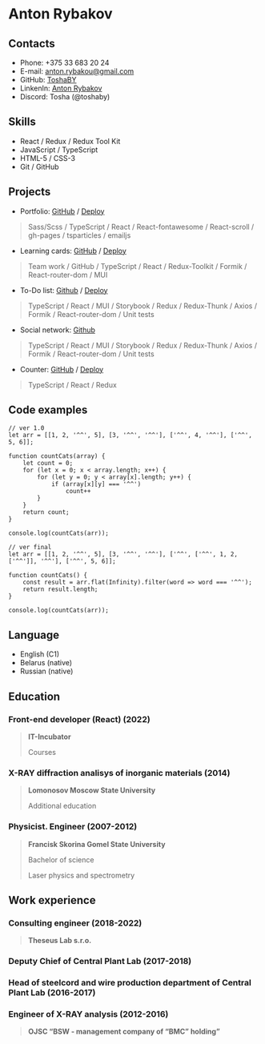 # Anton Rybakov

## Contacts

* Phone: +375 33 683 20 24
* E-mail: [anton.rybakou@gmail.com](mailto:anton.rybakou@gmail.com)
* GitHub: [ToshaBY](https://github.com/ToshaBY)
* LinkenIn: [Anton Rybakov](https://www.linkedin.com/in/antonrybakov/)
* Discord: Tosha (@toshaby)

## Skills

* React / Redux / Redux Tool Kit
* JavaScript / TypeScript
* HTML-5 / CSS-3
* Git / GitHub

## Projects

* Portfolio: [GitHub](https://github.com/ToshaBY/portfolio)
  / [Deploy](https://toshaby.github.io/portfolio/)

> Sass/Scss / TypeScript / React / React-fontawesome / React-scroll / gh-pages /
> tsparticles / emailjs

* Learning cards: [GitHub](https://github.com/AlexNewHere/friday-project)
  / [Deploy](https://alexnewhere.github.io/friday-project/#/login)

> Team work / GitHub / TypeScript / React / Redux-Toolkit / Formik / React-router-dom /
> MUI

* To-Do list: [Github](https://github.com/ToshaBY/todo-list)
  / [Deploy](https://toshaby.github.io/todo-list/)

> TypeScript / React / MUI / Storybook / Redux / Redux-Thunk / Axios / Formik /
> React-router-dom / Unit tests

* Social network: [Github](https://github.com/ToshaBY/it-incubator-samurai-way)

> TypeScript / React / MUI / Storybook / Redux / Redux-Thunk / Axios / Formik /
> React-router-dom / Unit tests

* Counter: [GitHub](https://github.com/ToshaBY/counter)
  / [Deploy](https://toshaby.github.io/counter/)

> TypeScript / React / Redux

## Code examples

```
// ver 1.0
let arr = [[1, 2, '^^', 5], [3, '^^', '^^'], ['^^', 4, '^^'], ['^^', 5, 6]];

function countCats(array) {
    let count = 0;
    for (let x = 0; x < array.length; x++) {
        for (let y = 0; y < array[x].length; y++) {
            if (array[x][y] === '^^')
                count++
        }
    }
    return count;
}

console.log(countCats(arr));
```

```
// ver final
let arr = [[1, 2, '^^', 5], [3, '^^', '^^'], ['^^', ['^^', 1, 2, ['^^']], '^^'], ['^^', 5, 6]];

function countCats() {
    const result = arr.flat(Infinity).filter(word => word === '^^');
    return result.length;
}

console.log(countCats(arr));
```

## Language

* English (C1)
* Belarus (native)
* Russian (native)

## Education

### Front-end developer (React) (2022)

> **IT-Incubator**
>
> Courses

### X-RAY diffraction analisys of inorganic materials (2014)

> **Lomonosov Moscow State University**
>
> Additional education

### Physicist. Engineer (2007-2012)

> **Francisk Skorina Gomel State University**
>
> Bachelor of science
>
> Laser physics and spectrometry

## Work experience

### Consulting engineer (2018-2022)

> **Theseus Lab s.r.o.**

### Deputy Chief of Central Plant Lab (2017-2018)

### Head of steelcord and wire production department of Central Plant Lab (2016-2017)

### Engineer of X-RAY analysis (2012-2016)

> **OJSC “BSW - management company of “BMC” holding”**